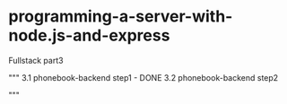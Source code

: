 # programming-a-server-with-node.js-and-express

Fullstack part3

"""
3.1 phonebook-backend step1 - DONE
3.2 phonebook-backend step2

"""
